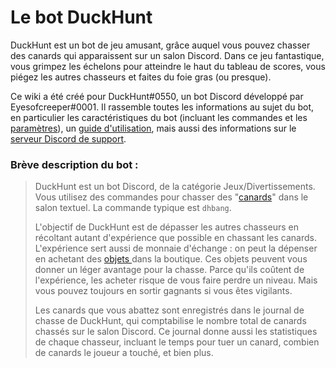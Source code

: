 # Le bot DuckHunt

DuckHunt est un bot de jeu amusant, grâce auquel vous pouvez chasser des canards qui apparaissent sur un salon Discord. Dans ce jeu fantastique, vous grimpez les échelons pour atteindre le haut du tableau de scores, vous piégez les autres chasseurs et faites du foie gras \(ou presque\).

Ce wiki a été créé pour DuckHunt\#0550, un bot Discord développé par Eyesofcreeper\#0001. Il rassemble toutes les informations au sujet du bot, en particulier les caractéristiques du bot \(incluant les commandes et les [paramètres](bot-administration/edit-settings-settings-list.md)\), un [guide d'utilisation](bot-administration/install-duckhunt.md), mais aussi des informations sur le [serveur Discord de support](support-server/how-to-join.md).

### Brève description du bot :

> DuckHunt est un bot Discord, de la catégorie Jeux/Divertissements. Vous utilisez des commandes pour chasser des "[canards](players-guide/types-of-ducks.md)" dans le salon textuel. La commande typique est `dhbang`. 
>
> L'objectif de DuckHunt est de dépasser les autres chasseurs en récoltant autant d'expérience que possible en chassant les canards. L'expérience sert aussi de monnaie d'échange : on peut la dépenser en achetant des [objets ](players-guide/store-items.md)dans la boutique. Ces objets peuvent vous donner un léger avantage pour la chasse. Parce qu'ils coûtent de l'expérience, les acheter risque de vous faire perdre un niveau. Mais vous pouvez toujours en sortir gagnants si vous êtes vigilants.
>
> Les canards que vous abattez sont enregistrés dans le journal de chasse de DuckHunt, qui comptabilise le nombre total de canards chassés sur le salon Discord. Ce journal donne aussi les statistiques de chaque chasseur, incluant le temps pour tuer un canard, combien de canards le joueur a touché, et bien plus.

